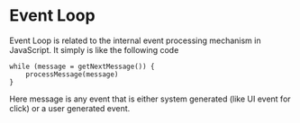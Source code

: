 Event Loop
===========

Event Loop is related to the internal event processing mechanism in JavaScript. It simply is like the following code

	while (message = getNextMessage()) {
		processMessage(message)
	}

Here message is any event that is either system generated (like UI event for click) or a user generated event.